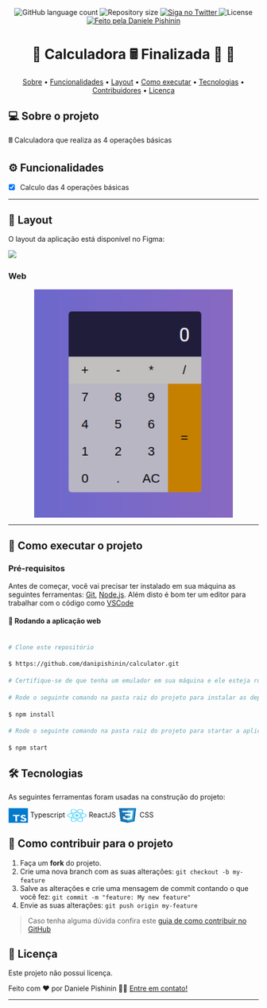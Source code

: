 <p align="center">
  <img alt="GitHub language count" src="https://img.shields.io/github/languages/count/danipishinin/calculator#readme?color=%2304D361">

  <img alt="Repository size" src="https://img.shields.io/github/repo-size/danipishinin/calculator#readme">

  <a href="https://www.twitter.com/danipishinin/">
    <img alt="Siga no Twitter" src="https://img.shields.io/twitter/url?url=https%3A%2F%2Fgithub.com%2danipishinin%2blog-origamid#readme">
  </a>
    
   <img alt="License" src="https://img.shields.io/badge/license-no license-brightgreen">

  <a href="https://www.instagram.com/danipishinin/">
    <img alt="Feito pela Daniele Pishinin" src="https://img.shields.io/badge/feito%20por-Daniele Pishinin-%237519C1">
  </a>
</p>

<h1 align="center"> 
	🚧  Calculadora 🖩 Finalizada 🚀 🚧
</h1>

<p align="center">
 <a href="#-sobre-o-projeto">Sobre</a> •
 <a href="#-funcionalidades">Funcionalidades</a> •
 <a href="#-layout">Layout</a> • 
 <a href="#-como-executar-o-projeto">Como executar</a> • 
 <a href="#-tecnologias">Tecnologias</a> • 
 <a href="#-contribuidores">Contribuidores</a> • 
 <a href="#user-content--licença">Licença</a>
</p>


## 💻 Sobre o projeto

🖩 Calculadora que realiza as 4 operações básicas


## ⚙️ Funcionalidades

  - [x] Calculo das 4 operações básicas
  
---

## 🎨 Layout

O layout da aplicação está disponível no Figma:

<a href="https://www.figma.com/file/1S124OMo54528lB/calculator?node-id=136%3A546">
  <img src="https://img.shields.io/badge/Acessar%20Layout%20-Figma-%2304D361">
</a>


### Web

<p align="center" style="display: flex; align-items: flex-start; justify-content: center;">
  <img alt="calculator" title="#calculator" src="https://github.com/danipishinin/calculator/blob/main/assets/screenshots/Screenshot%20from%202022-01-03%2021.30.46.png" width="400px">
</p>

---

## 🚀 Como executar o projeto

### Pré-requisitos

Antes de começar, você vai precisar ter instalado em sua máquina as seguintes ferramentas:
[Git](https://git-scm.com), [Node.js](https://nodejs.org/en/). 
Além disto é bom ter um editor para trabalhar com o código como [VSCode](https://code.visualstudio.com/)


#### 🧭 Rodando a aplicação web

```bash

# Clone este repositório

$ https://github.com/danipishinin/calculator.git

# Certifique-se de que tenha um emulador em sua máquina e ele esteja rodando

# Rode o seguinte comando na pasta raiz do projeto para instalar as dependências

$ npm install

# Rode o seguinte comando na pasta raiz do projeto para startar a aplicação

$ npm start

```

## 🛠 Tecnologias

As seguintes ferramentas foram usadas na construção do projeto:
<div>
 <img align="center" alt="Icon-Js" height="30" width="40" src="https://raw.githubusercontent.com/devicons/devicon/master/icons/typescript/typescript-original.svg"> Typescript
<img align="center" alt="Icon-Dart" height="30" width="40" src="https://raw.githubusercontent.com/devicons/devicon/master/icons/react/react-original.svg"> ReactJS
<img align="center" alt="Icon-CSS" height="30" width="40" src="https://raw.githubusercontent.com/devicons/devicon/master/icons/css3/css3-original.svg"> CSS
</div>


## 💪 Como contribuir para o projeto

1. Faça um **fork** do projeto.
2. Crie uma nova branch com as suas alterações: `git checkout -b my-feature`
3. Salve as alterações e crie uma mensagem de commit contando o que você fez: `git commit -m "feature: My new feature"`
4. Envie as suas alterações: `git push origin my-feature`
> Caso tenha alguma dúvida confira este [guia de como contribuir no GitHub](https://book.git-scm.com/book/pt-br/v2/GitHub-Contribuindo-em-um-projeto)

## 📝 Licença

Este projeto não possui licença.

Feito com ❤️ por Daniele Pishinin 👋🏽 [Entre em contato!](https://www.linkedin.com/in/danipishinin/)

---
